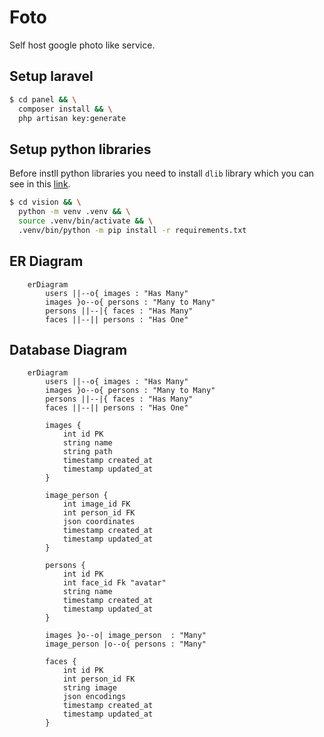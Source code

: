 # Foto
Self host google photo like service.


## Setup laravel
```bash
$ cd panel && \
  composer install && \
  php artisan key:generate
```

## Setup python libraries
Before instll python libraries you need to install `dlib` library which you can see in this [link](https://gist.github.com/ageitgey/629d75c1baac34dfa5ca2a1928a7aeaf).
```bash
$ cd vision && \
  python -m venv .venv && \
  source .venv/bin/activate && \
  .venv/bin/python -m pip install -r requirements.txt
```

## ER Diagram
```mermaid
    erDiagram
        users ||--o{ images : "Has Many"
        images }o--o{ persons : "Many to Many"
        persons ||--|{ faces : "Has Many"
        faces ||--|| persons : "Has One"
```

## Database Diagram
```mermaid
    erDiagram
        users ||--o{ images : "Has Many"
        images }o--o{ persons : "Many to Many"
        persons ||--|{ faces : "Has Many"
        faces ||--|| persons : "Has One"

        images {
            int id PK
            string name
            string path
            timestamp created_at
            timestamp updated_at
        }

        image_person {
            int image_id FK
            int person_id FK
            json coordinates
            timestamp created_at
            timestamp updated_at
        }

        persons {
            int id PK
            int face_id Fk "avatar"
            string name
            timestamp created_at
            timestamp updated_at
        }

        images }o--o| image_person  : "Many"
        image_person |o--o{ persons : "Many"

        faces {
            int id PK
            int person_id FK
            string image
            json encodings
            timestamp created_at
            timestamp updated_at
        }
```